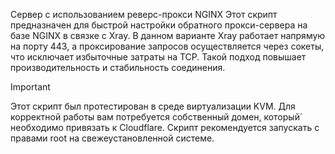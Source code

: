 Сервер с использованием реверс-прокси NGINX
Этот скрипт предназначен для быстрой настройки обратного прокси-сервера на базе NGINX в связке с Xray. В данном варианте Xray работает напрямую на порту 443, а проксирование запросов осуществляется через сокеты, что исключает избыточные затраты на TCP. Такой подход повышает производительность и стабильность соединения.
> [!IMPORTANT]
> Этот скрипт был протестирован в среде виртуализации KVM. Для корректной работы вам потребуется собственный домен, который` необходимо привязать к Cloudflare. Скрипт рекомендуется запускать с правами root на свежеустановленной системе.
